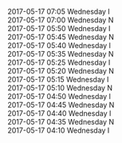 2017-05-17 07:05 Wednesday  I  
2017-05-17 07:00 Wednesday  N  
2017-05-17 05:50 Wednesday  I  
2017-05-17 05:45 Wednesday  N  
2017-05-17 05:40 Wednesday  I  
2017-05-17 05:35 Wednesday  N  
2017-05-17 05:25 Wednesday  I  
2017-05-17 05:20 Wednesday  N  
2017-05-17 05:15 Wednesday  I  
2017-05-17 05:10 Wednesday  N  
2017-05-17 04:50 Wednesday  I  
2017-05-17 04:45 Wednesday  N  
2017-05-17 04:40 Wednesday  I  
2017-05-17 04:35 Wednesday  N  
2017-05-17 04:10 Wednesday  I  
